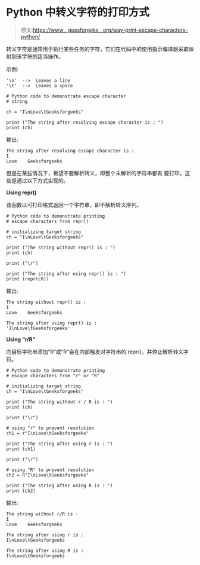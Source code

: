 # Python 中转义字符的打印方式

> 原文:[https://www . geesforgeks . org/way-print-escape-characters-python/](https://www.geeksforgeeks.org/ways-print-escape-characters-python/)

转义字符是通常用于执行某些任务的字符，它们在代码中的使用指示编译器采取映射到该字符的适当操作。

示例:

```
'\n'  -->  Leaves a line
'\t'  -->  Leaves a space 

```

```
# Python code to demonstrate escape character
# string 

ch = "I\nLove\tGeeksforgeeks"

print ("The string after resolving escape character is : ")
print (ch)
```

输出:

```
The string after resolving escape character is : 
I
Love    Geeksforgeeks

```

但是在某些情况下，希望不要解析转义，即整个未解析的字符串都有
要打印。这些是通过以下方式实现的。

**Using repr()**

该函数以可打印格式返回一个字符串，即不解析转义序列。

```
# Python code to demonstrate printing 
# escape characters from repr()

# initializing target string 
ch = "I\nLove\tGeeksforgeeks"

print ("The string without repr() is : ")
print (ch)

print ("\r")

print ("The string after using repr() is : ")
print (repr(ch))
```

输出:

```
The string without repr() is : 
I
Love    Geeksforgeeks

The string after using repr() is : 
'I\nLove\tGeeksforgeeks'

```

**Using “r/R”**

向目标字符串添加“R”或“R”会在内部触发对字符串的 repr()，并停止解析转义字符。

```
# Python code to demonstrate printing 
# escape characters from "r" or "R"

# initializing target string 
ch = "I\nLove\tGeeksforgeeks"

print ("The string without r / R is : ")
print (ch)

print ("\r")

# using "r" to prevent resolution
ch1 = r"I\nLove\tGeeksforgeeks"

print ("The string after using r is : ")
print (ch1)

print ("\r")

# using "R" to prevent resolution
ch2 = R"I\nLove\tGeeksforgeeks"

print ("The string after using R is : ")
print (ch2)
```

输出:

```
The string without r/R is : 
I
Love    Geeksforgeeks

The string after using r is : 
I\nLove\tGeeksforgeeks

The string after using R is : 
I\nLove\tGeeksforgeeks

```